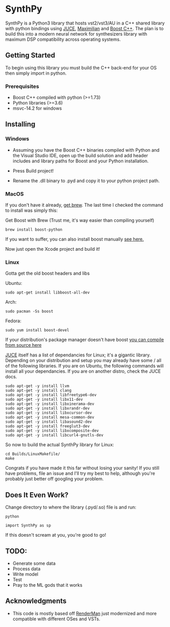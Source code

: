 # SynthPy

SynthPy is a Python3 library that hosts vst2/vst3/AU in a C++ shared library with python bindings using [JUCE](https://github.com/juce-framework/JUCE), [Maximilian](https://github.com/micknoise/Maximilian) and [Boost C++](https://www.boost.org/). The plan is to build this into a modern neural network for synthesizers library with maximum DSP compatibility across operating systems.

## Getting Started

To begin using this library you must build the C++ back-end for your OS then simply import in python.

### Prerequisites

* Boost C++ compiled with python (>=1.73)
* Python libraries (>=3.6)
* msvc-14.2 for windows

## Installing

### Windows

* Assuming you have the Boost C++ binaries compiled with Python and the Visual Studio IDE, open up the build solution and add header includes and library paths for Boost and your Python installation.

* Press Build project!

* Rename the .dll binary to .pyd and copy it to your python project path.


### MacOS

If you don't have it already, [get brew](https://brew.sh/). The last time I checked the command to install was simply this:

Get Boost with Brew (Trust me, it's way easier than compiling yourself)
```
brew install boost-python
```

If you want to suffer, you can also install boost manually [see here.](https://www.boost.org/doc/libs/1_73_0/doc/html/quickbook/install.html)

Now just open the Xcode project and build it! 


### Linux

Gotta get the old boost headers and libs

Ubuntu:
```
sudo apt-get install libboost-all-dev
```

Arch:
```
sudo pacman -Ss boost
```

Fedora:
```
sudo yum install boost-devel
```

If your distribution's package manager doesn't have boost [you can compile from source here](https://www.boost.org/doc/libs/1_73_0/more/getting_started/unix-variants.html)

[JUCE](https://github.com/juce-framework/JUCE) itself has a list of dependancies for Linux; it's a gigantic library. Depending on your distribution and setup you may already have some / all of the following libraries. If you are on Ubuntu, the following commands will install all your dependancies. If you are on another distro, check the JUCE docs.

```
sudo apt-get -y install llvm
sudo apt-get -y install clang
sudo apt-get -y install libfreetype6-dev
sudo apt-get -y install libx11-dev
sudo apt-get -y install libxinerama-dev
sudo apt-get -y install libxrandr-dev
sudo apt-get -y install libxcursor-dev
sudo apt-get -y install mesa-common-dev
sudo apt-get -y install libasound2-dev
sudo apt-get -y install freeglut3-dev
sudo apt-get -y install libxcomposite-dev
sudo apt-get -y install libcurl4-gnutls-dev
```


So now to build the actual SynthPy library for Linux:
```
cd Builds/LinuxMakefile/
make
```

Congrats if you have made it this far without losing your sanity! If you still have problems, file an issue and I'll try my best to help, although you're probably just better off googling your problem.

## Does It Even Work?

Change directory to where the library (.pyd/.so) file is and run:
```
python
```
```
import SynthPy as sp
```
If this doesn't scream at you, you're good to go!

## TODO:
* Generate some data
* Process data
* Write model
* Test
* Pray to the ML gods that it works


## Acknowledgments

* This code is mostly based off [RenderMan](https://github.com/fedden/RenderMan/blob/master/README.md) just modernized and more compatible with different OSes and VSTs.